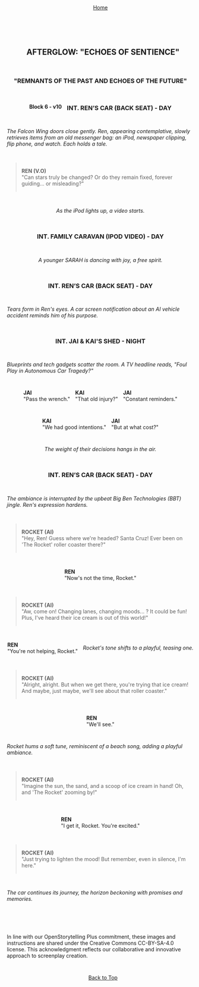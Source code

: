 <div align="right" style="display: flex; flex-wrap: wrap; justify-content: center; align-items: center; gap: 1em; margin: 4em 0;">
<a href="https://github.com/BryanHarrisScripts/Afterglow-Echoes-of-Sentience/blob/main/Afterglow%20Storyboard%20Blocks/README.md">Home</a>
<div align="left" style="display: flex; flex-wrap: wrap; justify-content: center; align-items: center; gap: 1em; margin: 4em 0;">
<a id="top"></a> 

## AFTERGLOW: "ECHOES OF SENTIENCE"

### "REMNANTS OF THE PAST AND ECHOES OF THE FUTURE"
**Block 6 - v10**

### INT. REN’S CAR (BACK SEAT) - DAY
_The Falcon Wing doors close gently. Ren, appearing contemplative, slowly retrieves items from an old messenger bag: an iPod, newspaper clipping, flip phone, and watch. Each holds a tale._

> **REN (V.O)**  
> "Can stars truly be changed? Or do they remain fixed, forever guiding... or misleading?"

_As the iPod lights up, a video starts._

### INT. FAMILY CARAVAN (IPOD VIDEO) - DAY
_A younger SARAH is dancing with joy, a free spirit._

### INT. REN’S CAR (BACK SEAT) - DAY
_Tears form in Ren's eyes. A car screen notification about an AI vehicle accident reminds him of his purpose._

### INT. JAI & KAI'S SHED - NIGHT
_Blueprints and tech gadgets scatter the room. A TV headline reads, "Foul Play in Autonomous Car Tragedy?"_

**JAI**  
"Pass the wrench."

**KAI**  
"That old injury?"

**JAI**  
"Constant reminders."

**KAI**  
"We had good intentions."

**JAI**  
"But at what cost?"

_The weight of their decisions hangs in the air._

### INT. REN’S CAR (BACK SEAT) - DAY
_The ambiance is interrupted by the upbeat Big Ben Technologies (BBT) jingle. Ren's expression hardens._

> **ROCKET (AI)**  
> "Hey, Ren! Guess where we're headed? Santa Cruz! Ever been on 'The Rocket' roller coaster there?"

**REN**  
"Now's not the time, Rocket."

> **ROCKET (AI)**  
> "Aw, come on! Changing lanes, changing moods... ? It could be fun! Plus, I've heard their ice cream is out of this world!"

**REN**  
"You're not helping, Rocket."

_Rocket's tone shifts to a playful, teasing one._

> **ROCKET (AI)**  
> "Alright, alright. But when we get there, you're trying that ice cream! And maybe, just maybe, we'll see about that roller coaster."

**REN**  
"We'll see."

_Rocket hums a soft tune, reminiscent of a beach song, adding a playful ambiance._

> **ROCKET (AI)**  
> "Imagine the sun, the sand, and a scoop of ice cream in hand! Oh, and 'The Rocket' zooming by!"

**REN**  
"I get it, Rocket. You're excited."

> **ROCKET (AI)**  
> "Just trying to lighten the mood! But remember, even in silence, I'm here."

_The car continues its journey, the horizon beckoning with promises and memories._

---

In line with our OpenStorytelling Plus commitment, these images and instructions are shared under the Creative Commons CC-BY-SA-4.0 license. This acknowledgment reflects our collaborative and innovative approach to screenplay creation.

---

<a href="#top">Back to Top</a>
